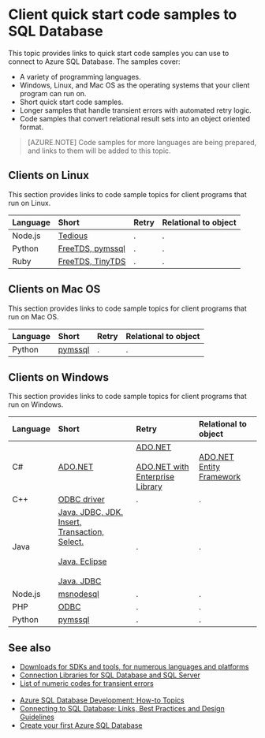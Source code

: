 <properties 
	pageTitle="Client quick start code samples to SQL Database | Microsoft Azure" 
	description="Provides code samples and drivers for Node.js on Linux, Python on Mac OS, Java and Windows, and many more all for Azure SQL Database clients."
	services="sql-database" 
	documentationCenter="" 
	authors="MightyPen" 
	manager="jeffreyg" 
	editor=""/>


<tags 
	ms.service="sql-database" 
	ms.workload="data-management" 
	ms.tgt_pltfrm="na" 
	ms.devlang="na" 
	ms.topic="article" 
	ms.date="07/15/2015" 
	ms.author="genemi"/>


# Client quick start code samples to SQL Database


This topic provides links to quick start code samples you can use to connect to Azure SQL Database. The samples cover:


- A variety of programming languages.
- Windows, Linux, and Mac OS as the operating systems that your client program can run on.
- Short quick start code samples.
- Longer samples that handle transient errors with automated retry logic.
- Code samples that convert relational result sets into an object  oriented format.


> [AZURE.NOTE] Code samples for more languages are being prepared, and links to them will be added to this topic.


## Clients on Linux


This section provides links to code sample topics for client programs that run on Linux.


| Language | Short | Retry | Relational to object |
| :-- | :-- | :-- | :-- |
| Node.js | [Tedious](sql-database-develop-nodejs-simple-linux.md) | . | . |
| Python | [FreeTDS, pymssql](sql-database-develop-python-simple-unbutu-linux.md) | . | . |
| Ruby | [FreeTDS, TinyTDS](sql-database-develop-ruby-simple-linux.md) | . | . |


## Clients on Mac OS


This section provides links to code sample topics for client programs that run on Mac OS.


| Language | Short | Retry | Relational to object |
| :-- | :-- | :-- | :-- |
| Python | [pymssql](sql-database-develop-python-simple-mac-osx.md) | . | . |


## Clients on Windows


This section provides links to code sample topics for client programs that run on Windows.


| Language | Short | Retry | Relational to object |
| :-- | :-- | :-- | :-- |
| C# | [ADO.NET](sql-database-develop-dotnet-simple.md) | [ADO.NET](http://msdn.microsoft.com/library/azure/ee336243.aspx)<br/><br/>[ADO.NET with Enterprise Library](http://msdn.microsoft.com/library/azure/dn961167.aspx) | [ADO.NET Entity Framework](http://msdn.microsoft.com/library/azure/ff951633.aspx) |
| C++ | [ODBC driver](http://msdn.microsoft.com/library/azure/hh974312.aspx) | . | . |
| Java | [Java. JDBC, JDK. Insert, Transaction, Select.](sql-database-develop-java-simple-windows.md)<br/><br/>[Java. Eclipse](sql-data-java-how-to-use-sql-database.md)<br/><br/>[Java. JDBC](http://msdn.microsoft.com/library/azure/gg715284.aspx) | . | . |
| Node.js | [msnodesql](sql-database-develop-nodejs-simple-windows.md) | . | . |
| PHP | [ODBC](sql-database-develop-php-simple-windows.md) | . | . |
| Python | [pymssql](sql-database-develop-python-simple-windows.md) | . | . |


## See also


- [Downloads for SDKs and tools, for numerous languages and platforms](http://azure.microsoft.com/downloads/#cmd-line-tools)
- [Connection Libraries for SQL Database and SQL Server](sql-database-libraries.md)
- [List of numeric codes for transient errors](http://msdn.microsoft.com/library/azure/ff394106.aspx#bkmk_connection_errors)<br/>&nbsp;
- [Azure SQL Database Development: How-to Topics](http://msdn.microsoft.com/library/azure/ee621787.aspx)
- [Connecting to SQL Database: Links, Best Practices and Design Guidelines](sql-database-connect-central-recommendations.md)
- [Create your first Azure SQL Database](sql-database-get-started.md)


